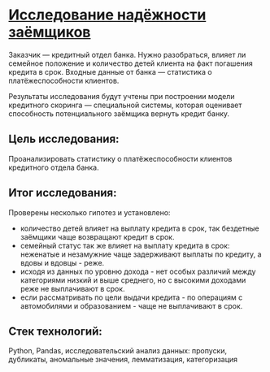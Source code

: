 # [Исследование надёжности заёмщиков](https://github.com/Egotoire/Portfolio/blob/main/01_assessment_of_reliability/01_assessment_of_reliability.ipynb)
Заказчик — кредитный отдел банка. Нужно разобраться, влияет ли семейное положение и количество детей клиента на факт погашения кредита в срок. Входные данные от банка — статистика о платёжеспособности клиентов.

Результаты исследования будут учтены при построении модели кредитного скоринга — специальной системы, которая оценивает способность потенциального заёмщика вернуть кредит банку.
 
## Цель исследования:
Проанализировать статистику о платёжеспособности клиентов кредитного отдела банка.

## Итог исследования:
Проверены несколько гипотез и установлено:
- количество детей влияет на выплату кредита в срок, так бездетные заёмщики чаще возвращают кредит в срок.
- семейный статус так же влияет на выплату кредита в срок: неженатые и незамужние чаще задерживают выплаты по кредиту, а вдовы и вдовцы - реже.
- исходя из данных по уровню дохода - нет особых различий между категориями низкий и выше среднего, но с высокими доходами реже не выплачивают в срок.
- если рассматривать по цели выдачи кредита - по операциям с автомобилями и образованием - чаще не выплачивают в срок.

## Стек технологий:
Python, Pandas, исследовательский анализ данных: пропуски, дубликаты, аномальные значения, лемматизация, категоризация

